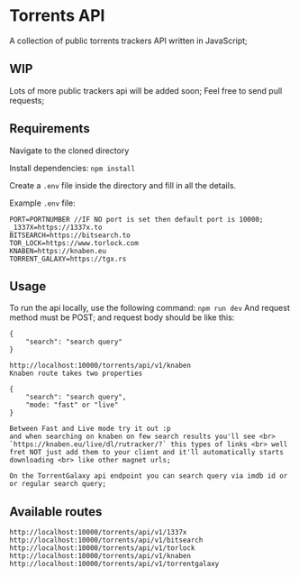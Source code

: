 # Torrents API
A collection of public torrents trackers API written in JavaScript;

## WIP

Lots of more public trackers api will be added soon; Feel free to send pull requests;

## Requirements

Navigate to the cloned directory

Install dependencies: `npm install`

Create a `.env` file inside the directory and fill in all the details.

Example `.env` file:

```
PORT=PORTNUMBER //IF NO port is set then default port is 10000;
_1337X=https://1337x.to
BITSEARCH=https://bitsearch.to
TOR_LOCK=https://www.torlock.com
KNABEN=https://knaben.eu
TORRENT_GALAXY=https://tgx.rs

```

## Usage

To run the api locally, use the following command: `npm run dev`
And request method must be POST; and request body should be like this:

```
{
    "search": "search query"
}

http://localhost:10000/torrents/api/v1/knaben
Knaben route takes two properties

{
    "search": "search query",
    "mode: "fast" or "live"
}

Between Fast and Live mode try it out :p
and when searching on knaben on few search results you'll see <br> `https://knaben.eu/live/dl/rutracker/?` this types of links <br> well fret NOT just add them to your client and it'll automatically starts downloading <br> like other magnet urls;

On the TorrentGalaxy api endpoint you can search query via imdb id or or regular search query;

```

## Available routes

```
http://localhost:10000/torrents/api/v1/1337x
http://localhost:10000/torrents/api/v1/bitsearch
http://localhost:10000/torrents/api/v1/torlock
http://localhost:10000/torrents/api/v1/knaben
http://localhost:10000/torrents/api/v1/torrentgalaxy
```
